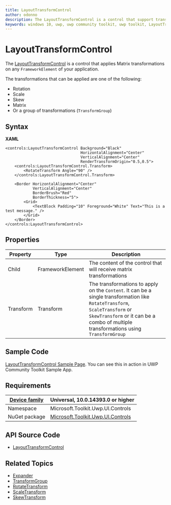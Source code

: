 ```yaml
---
title: LayoutTransformControl
author: odonno
description: The LayoutTransformControl is a control that support transformations on FrameworkElement as if applied by LayoutTransform.
keywords: windows 10, uwp, uwp community toolkit, uwp toolkit, LayoutTransformControl, RenderTransform, RotateTransform, ScaleTransform, SkewTransform 
---
```


# LayoutTransformControl

The [LayoutTransformControl](https://docs.microsoft.com/en-us/dotnet/api/microsoft.toolkit.uwp.ui.controls.layouttransformcontrol) is a control that applies Matrix transformations on any `FrameworkElement` of your application.

The transformations that can be applied are one of the following:

* Rotation
* Scale
* Skew
* Matrix
* Or a group of transformations (`TransformGroup`)

## Syntax

**XAML**

```xaml
<controls:LayoutTransformControl Background="Black" 
                                 HorizontalAlignment="Center" 
                                 VerticalAlignment="Center"
                                 RenderTransformOrigin="0.5,0.5">
    <controls:LayoutTransformControl.Transform>
        <RotateTransform Angle="90" />
    </controls:LayoutTransformControl.Transform>

    <Border HorizontalAlignment="Center" 
            VerticalAlignment="Center"
            BorderBrush="Red"
            BorderThickness="5">
        <Grid>
            <TextBlock Padding="10" Foreground="White" Text="This is a test message." />
        </Grid>
    </Border>
</controls:LayoutTransformControl>
```

## Properties

| Property | Type | Description |
| -- | -- | -- |
| Child | FrameworkElement | The content of the control that will receive matrix transformations |
| Transform | Transform | The transformations to apply on the `Content`. It can be a single transformation like `RotateTransform`, `ScaleTransform` or `SkewTransform` or it can be a combo of multiple transformations using `TransformGroup` |

## Sample Code

[LayoutTransformControl Sample Page](https://github.com/Microsoft/UWPCommunityToolkit/tree/master/Microsoft.Toolkit.Uwp.SampleApp/SamplePages/LayoutTransformControl). You can see this in action in UWP Community Toolkit Sample App.

## Requirements

| [Device family](http://go.microsoft.com/fwlink/p/?LinkID=526370#device-families) | Universal, 10.0.14393.0 or higher   |
| -- | -- |
| Namespace | Microsoft.Toolkit.Uwp.UI.Controls |
| NuGet package | [Microsoft.Toolkit.Uwp.UI.Controls](https://www.nuget.org/packages/Microsoft.Toolkit.Uwp.UI.Controls/) |

## API Source Code

- [LayoutTransformControl](https://github.com/Microsoft/UWPCommunityToolkit/tree/master/Microsoft.Toolkit.Uwp.UI.Controls/LayoutTransformControl)

## Related Topics

- [Expander](Expander.md)
- [TransformGroup](https://docs.microsoft.com/uwp/api/windows.ui.xaml.media.transformgroup)
- [RotateTransform](https://docs.microsoft.com/uwp/api/windows.ui.xaml.media.rotatetransform)
- [ScaleTransform](https://docs.microsoft.com/uwp/api/windows.ui.xaml.media.scaletransform)
- [SkewTransform](https://docs.microsoft.com/uwp/api/windows.ui.xaml.media.skewtransform)